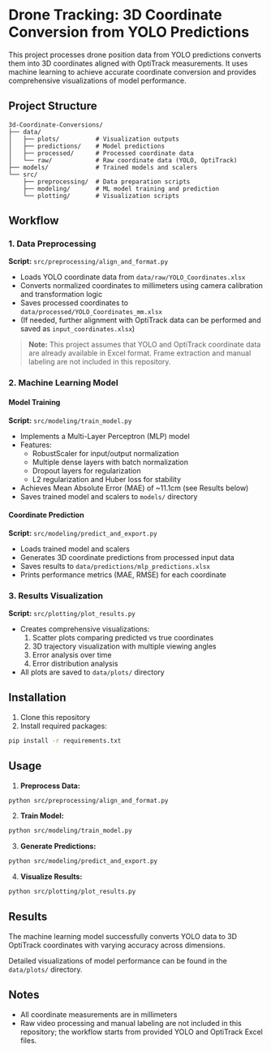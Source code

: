 # Drone Tracking: 3D Coordinate Conversion from YOLO Predictions

This project processes drone position data from YOLO predictions converts them into 3D coordinates aligned with OptiTrack measurements. It uses machine learning to achieve accurate coordinate conversion and provides comprehensive visualizations of model performance.

## Project Structure

```
3d-Coordinate-Conversions/
├── data/
│   ├── plots/          # Visualization outputs
│   ├── predictions/    # Model predictions
│   ├── processed/      # Processed coordinate data
│   └── raw/            # Raw coordinate data (YOLO, OptiTrack)
├── models/             # Trained models and scalers
└── src/
    ├── preprocessing/  # Data preparation scripts
    ├── modeling/       # ML model training and prediction
    └── plotting/       # Visualization scripts
```

## Workflow

### 1. Data Preprocessing

**Script:** `src/preprocessing/align_and_format.py`
- Loads YOLO coordinate data from `data/raw/YOLO_Coordinates.xlsx`
- Converts normalized coordinates to millimeters using camera calibration and transformation logic
- Saves processed coordinates to `data/processed/YOLO_Coordinates_mm.xlsx`
- (If needed, further alignment with OptiTrack data can be performed and saved as `input_coordinates.xlsx`)

> **Note:** This project assumes that YOLO and OptiTrack coordinate data are already available in Excel format. Frame extraction and manual labeling are not included in this repository.

### 2. Machine Learning Model

#### Model Training
**Script:** `src/modeling/train_model.py`
- Implements a Multi-Layer Perceptron (MLP) model
- Features:
  - RobustScaler for input/output normalization
  - Multiple dense layers with batch normalization
  - Dropout layers for regularization
  - L2 regularization and Huber loss for stability
- Achieves Mean Absolute Error (MAE) of ~11.1cm (see Results below)
- Saves trained model and scalers to `models/` directory

#### Coordinate Prediction
**Script:** `src/modeling/predict_and_export.py`
- Loads trained model and scalers
- Generates 3D coordinate predictions from processed input data
- Saves results to `data/predictions/mlp_predictions.xlsx`
- Prints performance metrics (MAE, RMSE) for each coordinate

### 3. Results Visualization
**Script:** `src/plotting/plot_results.py`
- Creates comprehensive visualizations:
  1. Scatter plots comparing predicted vs true coordinates
  2. 3D trajectory visualization with multiple viewing angles
  3. Error analysis over time
  4. Error distribution analysis
- All plots are saved to `data/plots/` directory

## Installation

1. Clone this repository
2. Install required packages:
```bash
pip install -r requirements.txt
```

## Usage

1. **Preprocess Data:**
```bash
python src/preprocessing/align_and_format.py
```

2. **Train Model:**
```bash
python src/modeling/train_model.py
```

3. **Generate Predictions:**
```bash
python src/modeling/predict_and_export.py
```

4. **Visualize Results:**
```bash
python src/plotting/plot_results.py
```

## Results

The machine learning model successfully converts YOLO data to 3D OptiTrack coordinates with varying accuracy across dimensions.

Detailed visualizations of model performance can be found in the `data/plots/` directory.

## Notes
- All coordinate measurements are in millimeters
- Raw video processing and manual labeling are not included in this repository; the workflow starts from provided YOLO and OptiTrack Excel files.
